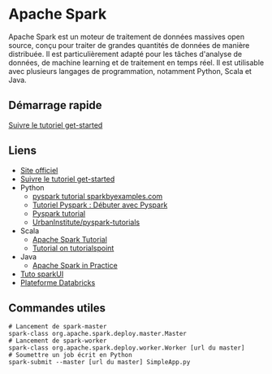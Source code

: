 # Apache Spark

Apache Spark est un moteur de traitement de données massives open source, conçu pour traiter de grandes quantités de données de manière distribuée. Il est particulièrement adapté pour les tâches d'analyse de données, de machine learning et de traitement en temps réel. Il est utilisable avec plusieurs langages de programmation, notamment Python, Scala et Java.

## Démarrage rapide

[Suivre le tutoriel get-started](https://spark.apache.org/docs/latest/quick-start.html)

## Liens

- [Site officiel](https://spark.apache.org/)
- [Suivre le tutoriel get-started](https://spark.apache.org/docs/latest/quick-start.html)
- Python
    - [pyspark tutorial sparkbyexamples.com](https://sparkbyexamples.com/pyspark-tutorial/)
    - [Tutoriel Pyspark : Débuter avec Pyspark](https://www.datacamp.com/fr/tutorial/pyspark-tutorial-getting-started-with-pyspark)
    - [Pyspark tutorial](https://www.tutorialspoint.com/pyspark/index.htm)
    - [UrbanInstitute/pyspark-tutorials](https://github.com/UrbanInstitute/pyspark-tutorials)
- Scala
    - [Apache Spark Tutorial](https://lintool.github.io/SparkTutorial/)
    - [Tutorial on tutorialspoint](https://www.tutorialspoint.com/apache_spark/index.htm)
- Java
    - [Apache Spark in Practice](https://medium.com/cloudnesil/apache-spark-in-practice-84704bc8a3a)
- [Tuto sparkUI](https://medium.com/@suffyan.asad1/beginners-guide-to-spark-ui-how-to-monitor-and-analyze-spark-jobs-b2ada58a85f7)
- [Plateforme Databricks](https://docs.databricks.com/aws/en/spark)

## Commandes utiles

```pwsh
# Lancement de spark-master
spark-class org.apache.spark.deploy.master.Master
# Lancement de spark-worker
spark-class org.apache.spark.deploy.worker.Worker [url du master]
# Soumettre un job écrit en Python
spark-submit --master [url du master] SimpleApp.py
```
